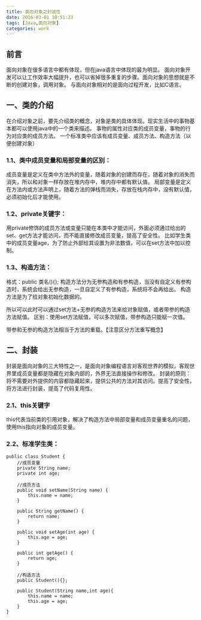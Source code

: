 ```yaml
---
title: 面向对象之封装性
date: 2016-03-01 10:51:23
tags: [Java,面向对象]
categories: work
---
```


## 前言
面向对象在很多语言中都有体现，但在java语言中体现的最为明显。
面向对象开发可以让工作效率大幅提升，也可以省掉很多重复的步骤。面向对象的思想就是不断的创建对象，调用对象。
与面向对象相对的是面向过程开发，比如C语言。

<!-- more -->

## 一、类的介绍
在介绍对象之前，要先介绍类的概念，对象是类的具体体现。现实生活中的事物基本都可以使用java中的一个类来描述。
事物的属性对应类的成员变量，事物的行为对应类的成员方法。
一个标准类中应该有成员变量、成员方法、构造方法（以便创建对象）

### 1.1、类中成员变量和局部变量的区别：
成员变量是定义在类中方法外的变量，随着对象的创建而存在，随着对象的消失而消失，所以和对象一样存放在堆内存中，堆内存中都有默认值。
局部变量是定义在方法内或方法声明上，随着方法的弹栈而消失，存放在栈内存中，没有默认值，必须初始化后才能使用。

### 1.2、private关键字：
用private修饰的成员方法或变量只能在本类中才能访问，外面必须通过给出的set、get方法才能访问，而不能直接修改成员变量，提高了安全性。
比如学生类中的成员变量age，为了防止外部给其设置为非法数值，可以在set方法中加以控制。

### 1.3、构造方法：
格式：public 类名(){};
构造方法分为无参构造和有参构造，当没有自定义有参构造时，系统会给出无参构造，一旦自定义了有参构造，系统将不会再给出。
构造方法是为了给对象初始化数据的。

所以可以此时可以通过set方法+无参的构造方法来给对象赋值，或者带参的构造方法赋值。
区别：使用set方法赋值，可以多次赋值，带参构造只能赋一次值。

带参和无参的构造方法相当于方法的重载。【注意区分方法重写概念】  


## 二、封装
封装是面向对象的三大特性之一，是面向对象编程语言对客观世界的模拟，客观世界里成员变量都是隐藏在对象内部的，外界无法直接操作和修改。
封装的原则：将不需要对外提供的内容都隐藏起来，提供公共的方法对其访问。提高了安全性，将方法进行封装，提高了代码复用性。

### 2.1、this关键字
this代表当前类的引用对象，解决了构造方法中局部变量和成员变量重名的问题，使用this指向对象的成员变量。
### 2.2、标准学生类：

```
public class Student {
	//成员变量
    private String name;
    private int age;
	
	//成员方法
    public void setName(String name) {  
        this.name = name;
    }

    public String getName() {
        return name;
    }

    public void setAge(int age) { 
        this.age = age;
    }

    public int getAge() {
        return age;
    }
	
	//构造方法
	public Student(){};
	
	public Student(String name,int age){
		this.name = name;
		this.age = age;
	}
}

```



























